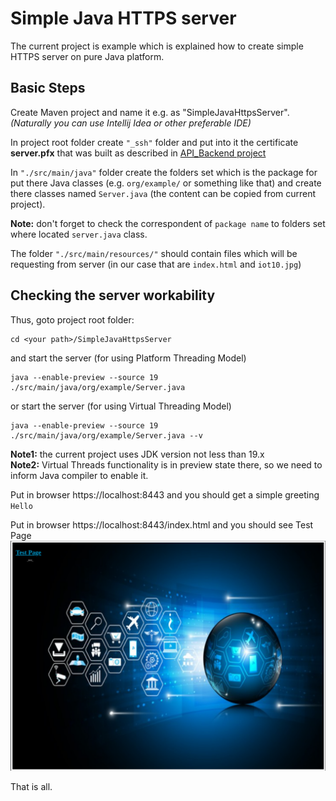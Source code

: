 # Simple Java HTTPS server #

The current project is example which is explained how to create simple HTTPS server on pure Java platform.

## Basic Steps ##

Create Maven project and name it e.g. as "SimpleJavaHttpsServer".
_(Naturally you can use Intellij Idea or other preferable IDE)_

In project root folder create `"_ssh"` folder
and put into it the certificate __server.pfx__ that was built as described in [API_Backend project](https://github.com/shunanya/API_Backend#)


In `"./src/main/java"` folder create the folders set which is the package 
for put there Java classes (e.g. `org/example/` or something like that) 
and create there classes named `Server.java` (the content can be copied from current project).

**Note:** don't forget to check the correspondent of `package name` to folders set where located `server.java` class.

The folder `"./src/main/resources/"` should contain files which will be requesting from server 
(in our case that are `index.html` and `iot10.jpg`)

## Checking the server workability ##

Thus, goto project root folder:

    cd <your path>/SimpleJavaHttpsServer

and start the server (for using Platform Threading Model)

    java --enable-preview --source 19 ./src/main/java/org/example/Server.java

or start the server (for using Virtual Threading Model)

    java --enable-preview --source 19 ./src/main/java/org/example/Server.java --v

**Note1:** the current project uses JDK version not less than 19.x <br> 
**Note2:** Virtual Threads functionality is in preview state there, so we need to inform Java compiler to enable it.

Put in browser https://localhost:8443 and you should get a simple greeting `Hello`
 
Put in browser https://localhost:8443/index.html and you should see Test Page ![test](./Screenshot.png)

That is all.

